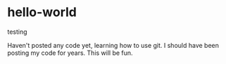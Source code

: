 # hello-world
testing

Haven't posted any code yet, learning how to use git. I should have been posting my code for years.
This will be fun. 
